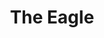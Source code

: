 ---
pid: fs108
title: The Eagle
location_transcription: In front of the Eagles stadium
coordinates: "[-75.1696522, 39.9007674]"
zipcode: '22209'
gen_neighborhood: 
neighborhood: 
outside_phl: 'Arlington VA '
age: '25'
age_range: 20-29
instagram: 
image_file_name: fs_108.jpg
proposal_transcription: 
topic: Sports
topic_summary: 0, 0
type: Other No Form
keywords_other: 
credit: Conrad Blackburn
image_labels: 
twitter: 
facebook: 
permalink: "/monuments/fs108/"
layout: item-page
---
